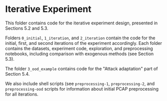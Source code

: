 # Iterative Experiment

This folder contains code for the iterative experiment design, presented in Sections 5.2 and 5.3.

Folders `0_initial`, `1_iteration`, and `2_iteration` contain the code for the initial, first, and second iterations of the experiment accordingly. Each folder contains the datasets, experiment code, exploration, and preprocessing notebooks, including comparison with exogenous methods (see Section 5.3).

The folder `3_ood_example` contains code for the "Attack adaptation" part of Section 5.4. 

We also include shell scripts (see `preprocessing-1`, `preprocessing-2`, and `preprocessing-ood` scripts for information about initial PCAP preprocessing for all iterations.

